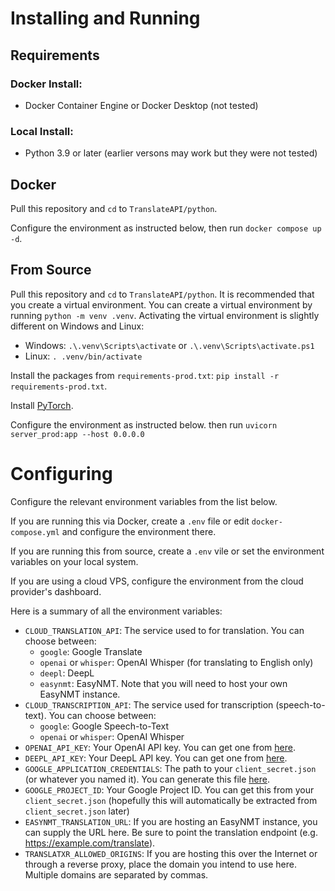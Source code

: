 # Installing and Running
## Requirements
### Docker Install:
- Docker Container Engine or Docker Desktop (not tested)

### Local Install:
- Python 3.9 or later (earlier versons may work but they were not tested)

## Docker
Pull this repository and `cd` to `TranslateAPI/python`.

Configure the environment as instructed below, then run `docker compose up -d`.

## From Source
Pull this repository and `cd` to `TranslateAPI/python`.
It is recommended that you create a virtual environment.
You can create a virtual environment by running `python -m venv .venv`.
Activating the virtual environment is slightly different on Windows and Linux:
- Windows: `.\.venv\Scripts\activate` or `.\.venv\Scripts\activate.ps1`
- Linux: `. .venv/bin/activate`

Install the packages from `requirements-prod.txt`: `pip install -r requirements-prod.txt`.

Install [PyTorch](https://pytorch.org/get-started/locally/).

Configure the environment as instructed below. then run `uvicorn server_prod:app --host 0.0.0.0`

# Configuring
Configure the relevant environment variables from the list below.

If you are running this via Docker, create a `.env` file or edit `docker-compose.yml` and configure the environment there.

If you are running this from source, create a `.env` vile or set the environment variables on your local system.

If you are using a cloud VPS, configure the environment from the cloud provider's dashboard.

Here is a summary of all the environment variables:
- `CLOUD_TRANSLATION_API`: The service used to for translation. You can choose between:
   - `google`: Google Translate
   - `openai` or `whisper`: OpenAI Whisper (for translating to English only)
   - `deepl`: DeepL
   - `easynmt`: EasyNMT. Note that you will need to host your own EasyNMT instance.
- `CLOUD_TRANSCRIPTION_API`: The service used for transcription (speech-to-text). You can choose between:
   - `google`: Google Speech-to-Text
   - `openai` or `whisper`: OpenAI Whisper
- `OPENAI_API_KEY`: Your OpenAI API key. You can get one from [here](https://platform.openai.com/docs/quickstart).
- `DEEPL_API_KEY`: Your DeepL API key. You can get one from [here](https://www.deepl.com/docs-api/api-access/authentication).
- `GOOGLE_APPLICATION_CREDENTIALS`: The path to your `client_secret.json` (or whatever you named it). You can generate this file [here](https://console.cloud.google.com/).
- `GOOGLE_PROJECT_ID`: Your Google Project ID. You can get this from your `client_secret.json` (hopefully this will automatically be extracted from `client_secret.json` later)
- `EASYNMT_TRANSLATION_URL`: If you are hosting an EasyNMT instance, you can supply the URL here. Be sure to point the translation endpoint (e.g. https://example.com/translate).
- `TRANSLATXR_ALLOWED_ORIGINS`: If you are hosting this over the Internet or through a reverse proxy, place the domain you intend to use here. Multiple domains are separated by commas.
